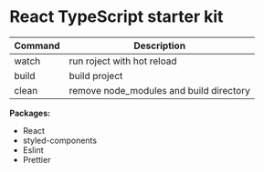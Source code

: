 # React TypeScript starter kit

| Command | Description                             |
|---------|-----------------------------------------|
|  watch  | run roject with hot reload              |
|  build  | build project                           |
|  clean  | remove node_modules and build directory |

**Packages:**

- React
- styled-components
- Eslint
- Prettier
